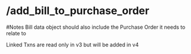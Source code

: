 # /add_bill_to_purchase_order

#Notes
Bill data object should also include the Purchase Order it needs to relate to

Linked Txns are read only in v3 but will be added in v4